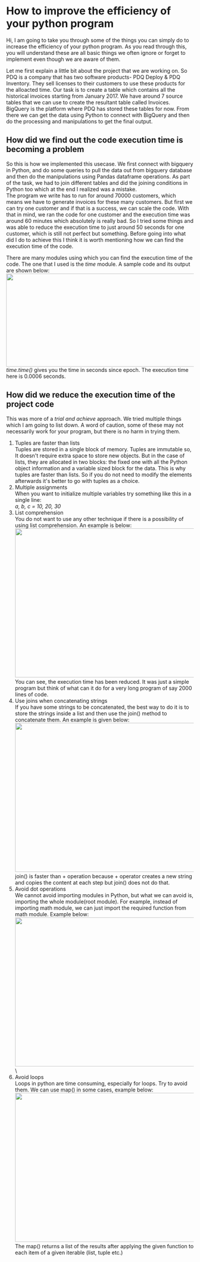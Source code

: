 # How to improve the efficiency of your python program
Hi, I am going to take you through some of the things you can simply do to increase the efficiency of your python program. As you read through this, you will understand these are all basic things we often ignore or forget to implement even though we are aware of them.

Let me first explain a little bit about the project that we are working on. So PDQ is a company that has two software products- PDQ Deploy & PDQ Inventory. They sell licenses to their customers to use these products for the alloacted time. Our task is to create a table which contains all the historical invoices starting from January 2017. We have around 7 source tables that we can use to create the resultant table called Invoices. BigQuery is the platform where PDQ has stored these tables for now. From there we can get the data using Python to connect with BigQuery and then do the processing and manipulations to get the final output.

## How did we find out the code execution time is becoming a problem
So this is how we implemented this usecase. We first connect with bigquery in Python, and do some queries to pull the data out from bigquery database and then do the manipulations using Pandas dataframe operations. As part of the task, we had to join different tables and did the joining conditions in Python too which at the end I realized was a mistake.\
The program we write has to run for around 70000 customers, which means we have to generate invoices for these many customers. But first we can try one customer and if that is a success, we can scale the code. With that in mind, we ran the code for one customer and the execution time was around 60 minutes which absolutely is really bad. 
So I tried some things and was able to reduce the execution time to just around 50 seconds for one customer, which is still not perfect but something. Before going into what did I do to achieve this I think it is worth mentioning how we can find the execution time of the code.

There are many modules using which you can find the execution time of the code. The one that I used is the _time_ module. A sample code and its output are shown below:\
<img src="https://user-images.githubusercontent.com/82940730/152287999-523ea722-f858-4d11-84ba-76488be77088.png" width="800" height="250">\
_time.time()_ gives you the time in seconds since epoch. The execution time here is 0.0006 seconds.

## How did we reduce the execution time of the project code
This was more of a _trial and achieve_ approach. We tried multiple things which I am going to list down. A word of caution, some of these may not necessarily work for your program, but there is no harm in trying them.
1. Tuples are faster than lists\
Tuples are stored in a single block of memory. Tuples are immutable so, It doesn't require extra space to store new objects. But in the case of lists, they are allocated in two blocks: the fixed one with all the Python object information and a variable sized block for the data. This is why tuples are faster than lists. So if you do not need to modify the elements afterwards it's better to go with tuples as a choice. 
2. Multiple assignments\
When you want to initialize multiple variables try something like this in a single line:\
_a, b, c = 10, 20, 30_
3. List comprehension\
You do not want to use any other technique if there is a possibility of using list comprehension. An example is below:\
<img src="https://user-images.githubusercontent.com/82940730/152291791-1bc87a07-7484-46a8-9703-ad5185fddfdc.png" width="800" height="400">\
You can see, the execution time has been reduced. It was just a simple program but think of what can it do for a very long program of say 2000 lines of code.
4. Use joins when concatenating strings\
If you have some strings to be concatenated, the best way to do it is to store the strings inside a list and then use the join() method to concatenate them. An example is given below:\
<img src= "https://user-images.githubusercontent.com/82940730/152732113-11b91298-314f-4dad-8199-0b3e7160fbe1.png" width='800' height='400'>\
join() is faster than + operation because + operator creates a new string and copies the content at each step but join() does not do that.
5. Avoid dot operations\
We cannot avoid importing modules in Python, but what we can avoid is, importing the whole module(root module). For example, instead of importing math module, we can just import the required function from math module. Example below:\
<img src= "https://user-images.githubusercontent.com/82940730/152732692-213f8f0c-e8dc-4085-9552-cb9ffca614c0.png" width='800' height='400'>\
6. Avoid loops\
Loops in python are time consuming, especially for loops. Try to avoid them. We can use map() in some cases, example below:\
<img src ="https://user-images.githubusercontent.com/82940730/152735356-809d79d8-90d3-4197-9d8d-ea1ef1583632.png" width='800' height='400'>\
The map() returns a list of the results after applying the given function to each item of a given iterable (list, tuple etc.)

































